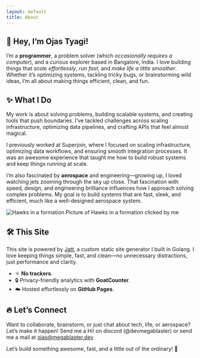 ```yaml
---
layout: default
title: About
---
```


## 🚀 Hey, I’m Ojas Tyagi!

I’m a **programmer**, a problem solver (which _occasionally requires a computer_), and a curious explorer based in Bangalore, India. I love building things that _scale effortlessly_, _run fast_, and _make life a little smoother_. Whether it’s optimizing systems, tackling tricky bugs, or brainstorming wild ideas, I’m all about making things efficient, clean, and fun.

## ✨ What I Do

My work is about solving problems, building scalable systems, and creating tools that push boundaries. I’ve tackled challenges across scaling infrastructure, optimizing data pipelines, and crafting APIs that feel almost magical.

I previously worked at Superjoin, where I focused on scaling infrastructure, optimizing data workflows, and ensuring smooth integration processes. It was an awesome experience that taught me how to build robust systems and keep things running at scale.

I’m also fascinated by **aerospace** and engineering—growing up, I loved watching jets zooming through the sky up close. That fascination with speed, design, and engineering brilliance influences how I approach solving complex problems. My goal is to build systems that are fast, sleek, and efficient, much like a well-designed aerospace system.

![Hawks in a formation](/hawks.jpeg)
Picture of Hawks in a formation clicked by me

## 🛠️ This Site

This site is powered by [Jatt](https://github.com/devmegablaster/jatt), a custom static site generator I built in Golang. I love keeping things simple, fast, and clean—no unnecessary distractions, just performance and clarity.

- ⚛️ **No trackers**.
- 🔒 Privacy-friendly analytics with **GoatCounter**.
- ☁️ Hosted effortlessly on **GitHub Pages**.

## 🔥 Let’s Connect

Want to collaborate, brainstorm, or just chat about tech, life, or aerospace? Let’s make it happen! Send me a Hi! on discord (@devmegablaster) or send me a mail at [ojas@megablaster.dev](mailto:ojas@megablaster.dev)

Let’s build something awesome, fast, and a little out of the ordinary! 🚀
